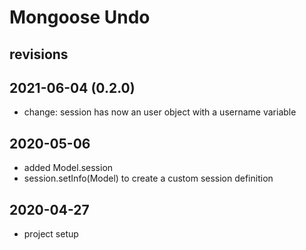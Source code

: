 # Mongoose Undo
## revisions

## 2021-06-04 (0.2.0)
- change: session has now an user object with a username variable

## 2020-05-06
- added Model.session
- session.setInfo(Model) to create a custom session definition

## 2020-04-27
- project setup
